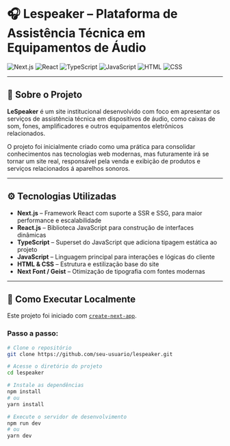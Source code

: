 # 🎧 Lespeaker – Plataforma de Assistência Técnica em Equipamentos de Áudio

![Next.js](https://img.shields.io/badge/NEXT.JS-000000?style=for-the-badge&logo=next.js&logoColor=fff)
![React](https://img.shields.io/badge/React-20232A?style=for-the-badge&logo=react&logoColor=61DAFB)
![TypeScript](https://img.shields.io/badge/TypeScript-3178C6?style=for-the-badge&logo=typescript&logoColor=fff)
![JavaScript](https://img.shields.io/badge/JavaScript-F7DF1E?style=for-the-badge&logo=javascript&logoColor=000)
![HTML](https://img.shields.io/badge/HTML-E34F26?style=for-the-badge&logo=html5&logoColor=fff)
![CSS](https://img.shields.io/badge/CSS-1572B6?style=for-the-badge&logo=css3&logoColor=fff)

---

## 📌 Sobre o Projeto

**LeSpeaker** é um site institucional desenvolvido com foco em apresentar os serviços de assistência técnica em dispositivos de áudio, como caixas de som, fones, amplificadores e outros equipamentos eletrônicos relacionados.

O projeto foi inicialmente criado como uma prática para consolidar conhecimentos nas tecnologias web modernas, mas futuramente irá se tornar um site real, responsável pela venda e exibição de produtos e serviços relacionados á aparelhos sonoros.

---

## ⚙️ Tecnologias Utilizadas

- **Next.js** – Framework React com suporte a SSR e SSG, para maior performance e escalabilidade
- **React.js** – Biblioteca JavaScript para construção de interfaces dinâmicas
- **TypeScript** – Superset do JavaScript que adiciona tipagem estática ao projeto
- **JavaScript** – Linguagem principal para interações e lógicas do cliente
- **HTML & CSS** – Estrutura e estilização base do site
- **Next Font / Geist** – Otimização de tipografia com fontes modernas

---

## 🚀 Como Executar Localmente

Este projeto foi iniciado com [`create-next-app`](https://nextjs.org/docs/app/api-reference/cli/create-next-app).

### Passo a passo:

```bash
# Clone o repositório
git clone https://github.com/seu-usuario/lespeaker.git

# Acesse o diretório do projeto
cd lespeaker

# Instale as dependências
npm install
# ou
yarn install

# Execute o servidor de desenvolvimento
npm run dev
# ou
yarn dev
